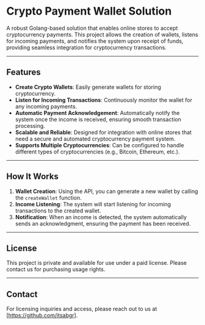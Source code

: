 # Crypto Payment Wallet Solution

A robust Golang-based solution that enables online stores to accept cryptocurrency payments. This project allows the creation of wallets, listens for incoming payments, and notifies the system upon receipt of funds, providing seamless integration for cryptocurrency transactions.

---

## Features

- **Create Crypto Wallets**: Easily generate wallets for storing cryptocurrency.
- **Listen for Incoming Transactions**: Continuously monitor the wallet for any incoming payments.
- **Automatic Payment Acknowledgement**: Automatically notify the system once the income is received, ensuring smooth transaction processing.
- **Scalable and Reliable**: Designed for integration with online stores that need a secure and automated cryptocurrency payment system.
- **Supports Multiple Cryptocurrencies**: Can be configured to handle different types of cryptocurrencies (e.g., Bitcoin, Ethereum, etc.).

---

## How It Works

1. **Wallet Creation**: Using the API, you can generate a new wallet by calling the `createWallet` function.
2. **Income Listening**: The system will start listening for incoming transactions to the created wallet.
3. **Notification**: When an income is detected, the system automatically sends an acknowledgment, ensuring the payment has been received.

---

## License

This project is private and available for use under a paid license. Please contact us for purchasing usage rights.

---

## Contact

For licensing inquiries and access, please reach out to us at [https://github.com/itsabgr].
